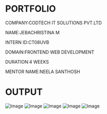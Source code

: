 # PORTFOLIO

COMPANY:CODTECH IT SOLUTIONS PVT.LTD

NAME:JEBACHRISTINA M

INTERN ID:CT08UVB

DOMAIN:FRONTEND WEB DEVELOPMENT

DURATION:4 WEEKS

MENTOR NAME:NEELA SANTHOSH

#

# OUTPUT

![Image](https://github.com/user-attachments/assets/b68661bd-0032-48d8-9289-fc97ef86169d)
![Image](https://github.com/user-attachments/assets/1fc58296-ddb7-4b42-bd8b-03bdbef31f72)
![Image](https://github.com/user-attachments/assets/19b0abda-9ab9-4711-9795-2fb93f8d7bf9)
![Image](https://github.com/user-attachments/assets/568ae110-ef00-4eaf-8b1d-b9288ae08a05)
![Image](https://github.com/user-attachments/assets/efbe9c0c-1b2c-4f58-b2ea-c41cc6fe1f27)


